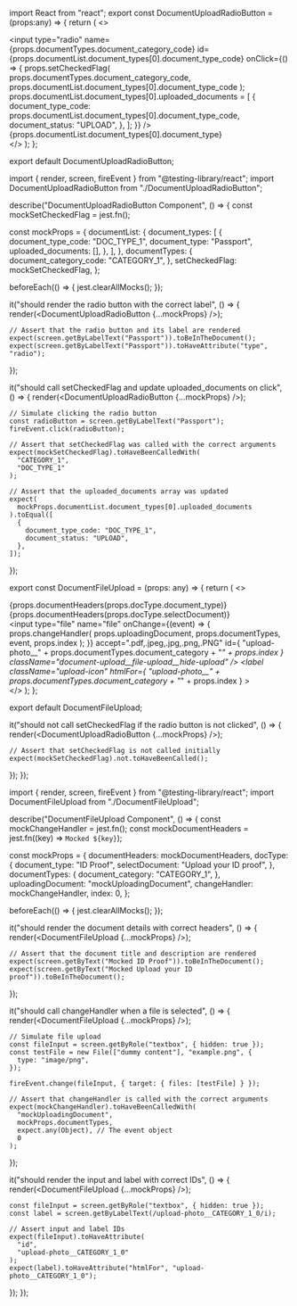 import React from "react";
export const DocumentUploadRadioButton = (props:any) => {
  return (
    <>
      <div className="document-upload__file-upload">
        <div className="radioWithLabel">
          <div key={props.documentList.document_types[0].document_type_code}>
            <label htmlFor={props.documentList.document_types[0].document_type_code}>
              <input
                type="radio"
                name={props.documentTypes.document_category_code}
                id={props.documentList.document_types[0].document_type_code}
                onClick={() => {
                    props.setCheckedFlag(
                    props.documentTypes.document_category_code,
                    props.documentList.document_types[0].document_type_code
                  );
                  props.documentList.document_types[0].uploaded_documents = [
                    {
                      document_type_code:
                      props.documentList.document_types[0].document_type_code,
                      document_status: "UPLOAD",
                    },
                  ];
                }}
              />
              <span>{props.documentList.document_types[0].document_type}</span>
            </label>
          </div>
        </div>
      </div>
    </>
  );
};

export default DocumentUploadRadioButton;


import { render, screen, fireEvent } from "@testing-library/react";
import DocumentUploadRadioButton from "./DocumentUploadRadioButton";

describe("DocumentUploadRadioButton Component", () => {
  const mockSetCheckedFlag = jest.fn();

  const mockProps = {
    documentList: {
      document_types: [
        {
          document_type_code: "DOC_TYPE_1",
          document_type: "Passport",
          uploaded_documents: [],
        },
      ],
    },
    documentTypes: {
      document_category_code: "CATEGORY_1",
    },
    setCheckedFlag: mockSetCheckedFlag,
  };

  beforeEach(() => {
    jest.clearAllMocks();
  });

  it("should render the radio button with the correct label", () => {
    render(<DocumentUploadRadioButton {...mockProps} />);

    // Assert that the radio button and its label are rendered
    expect(screen.getByLabelText("Passport")).toBeInTheDocument();
    expect(screen.getByLabelText("Passport")).toHaveAttribute("type", "radio");
  });

  it("should call setCheckedFlag and update uploaded_documents on click", () => {
    render(<DocumentUploadRadioButton {...mockProps} />);

    // Simulate clicking the radio button
    const radioButton = screen.getByLabelText("Passport");
    fireEvent.click(radioButton);

    // Assert that setCheckedFlag was called with the correct arguments
    expect(mockSetCheckedFlag).toHaveBeenCalledWith(
      "CATEGORY_1",
      "DOC_TYPE_1"
    );

    // Assert that the uploaded_documents array was updated
    expect(
      mockProps.documentList.document_types[0].uploaded_documents
    ).toEqual([
      {
        document_type_code: "DOC_TYPE_1",
        document_status: "UPLOAD",
      },
    ]);
  });

  export const DocumentFileUpload = (props: any) => {
    return (
      <>
        <div className="document-upload__file-upload__upload-section">
          <div className="documentavatar">
            <span></span>
          </div>
          <div className="document-details">
            <span className="document-title">
              {props.documentHeaders(props.docType.document_type)}
            </span>
            <span className="document-description">
              {props.documentHeaders(props.docType.selectDocument)}
            </span>
          </div>
          <input
            type="file"
            name="file"
            onChange={(event) => {
              props.changeHandler(
                props.uploadingDocument,
                props.documentTypes,
                event,
                props.index
              );
            }}
            accept=".pdf,.jpeg,.jpg,.png,.PNG"
            id={
              "upload-photo__" +
              props.documentTypes.document_category +
              "_" +
              props.index
            }
            className="document-upload__file-upload__hide-upload"
          />
          <label
            className="upload-icon"
            htmlFor={
              "upload-photo__" +
              props.documentTypes.document_category +
              "_" +
              props.index
            }
          >
            <span></span>
          </label>
        </div>
      </>
    );
  };
  
  export default DocumentFileUpload;

  it("should not call setCheckedFlag if the radio button is not clicked", () => {
    render(<DocumentUploadRadioButton {...mockProps} />);

    // Assert that setCheckedFlag is not called initially
    expect(mockSetCheckedFlag).not.toHaveBeenCalled();
  });
});


import { render, screen, fireEvent } from "@testing-library/react";
import DocumentFileUpload from "./DocumentFileUpload";

describe("DocumentFileUpload Component", () => {
  const mockChangeHandler = jest.fn();
  const mockDocumentHeaders = jest.fn((key) => `Mocked ${key}`);

  const mockProps = {
    documentHeaders: mockDocumentHeaders,
    docType: {
      document_type: "ID Proof",
      selectDocument: "Upload your ID proof",
    },
    documentTypes: {
      document_category: "CATEGORY_1",
    },
    uploadingDocument: "mockUploadingDocument",
    changeHandler: mockChangeHandler,
    index: 0,
  };

  beforeEach(() => {
    jest.clearAllMocks();
  });

  it("should render the document details with correct headers", () => {
    render(<DocumentFileUpload {...mockProps} />);

    // Assert that the document title and description are rendered
    expect(screen.getByText("Mocked ID Proof")).toBeInTheDocument();
    expect(screen.getByText("Mocked Upload your ID proof")).toBeInTheDocument();
  });

  it("should call changeHandler when a file is selected", () => {
    render(<DocumentFileUpload {...mockProps} />);

    // Simulate file upload
    const fileInput = screen.getByRole("textbox", { hidden: true });
    const testFile = new File(["dummy content"], "example.png", {
      type: "image/png",
    });

    fireEvent.change(fileInput, { target: { files: [testFile] } });

    // Assert that changeHandler is called with the correct arguments
    expect(mockChangeHandler).toHaveBeenCalledWith(
      "mockUploadingDocument",
      mockProps.documentTypes,
      expect.any(Object), // The event object
      0
    );
  });

  it("should render the input and label with correct IDs", () => {
    render(<DocumentFileUpload {...mockProps} />);

    const fileInput = screen.getByRole("textbox", { hidden: true });
    const label = screen.getByLabelText(/upload-photo__CATEGORY_1_0/i);

    // Assert input and label IDs
    expect(fileInput).toHaveAttribute(
      "id",
      "upload-photo__CATEGORY_1_0"
    );
    expect(label).toHaveAttribute("htmlFor", "upload-photo__CATEGORY_1_0");
  });
});
